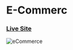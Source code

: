 # E-Commerc
### [Live Site](https://commerce-js.netlify.app/)
![eCommerce](https://i.ibb.co/mH9SNNq/Build-an-e-commerce-1.png)
